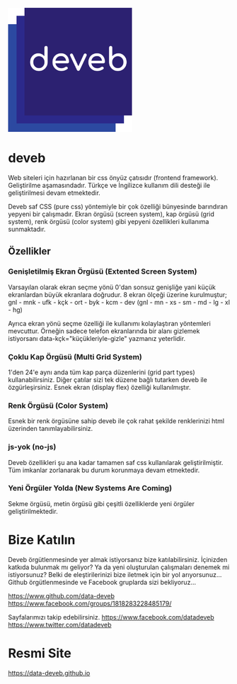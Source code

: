 <p data-gnl="ortada">
  <a href="https://data-deveb.github.io/" target="_blank">
    <img width="280" src="/assets/img/deveb_katmerli.png" alt="imge">
  </a>
</p>

# deveb
Web siteleri için hazırlanan bir css önyüz çatısıdır (frontend framework). Geliştirilme aşamasındadır. Türkçe ve İngilizce kullanım dili desteği ile geliştirilmesi devam etmektedir.

Deveb saf CSS (pure css) yöntemiyle bir çok özelliği bünyesinde barındıran yepyeni bir çalışmadır. Ekran örgüsü (screen system), kap örgüsü (grid system), renk örgüsü (color system) gibi yepyeni özellikleri kullanıma sunmaktadır.

## Özellikler

### Genişletilmiş Ekran Örgüsü (Extented Screen System)
Varsayılan olarak ekran seçme yönü 0'dan sonsuz genişliğe yani küçük ekranlardan büyük ekranlara doğrudur. 8 ekran ölçeği üzerine kurulmuştur; gnl - mnk - ufk - kçk - ort - byk - kcm - dev (gnl - mn - xs - sm - md - lg - xl - hg)

Ayrıca ekran yönü seçme özelliği ile kullanımı kolaylaştıran yöntemleri mevcuttur. Örneğin sadece telefon ekranlarında bir alanı gizlemek istiyorsanı data-kçk="küçükleriyle-gizle" yazmanız yeterlidir.

### Çoklu Kap Örgüsü (Multi Grid System)
1'den 24'e aynı anda tüm kap parça düzenlerini (grid part types) kullanabilirsiniz. Diğer çatılar sizi tek düzene bağlı tutarken deveb ile özgürleşirsiniz. Esnek ekran (display flex) özelliği kullanılmıştır.

### Renk Örgüsü (Color System)
Esnek bir renk örgüsüne sahip deveb ile çok rahat şekilde renklerinizi html üzerinden tanımlayabilirsiniz.

### js-yok (no-js)
Deveb özellikleri şu ana kadar tamamen saf css kullanılarak geliştirilmiştir. Tüm imkanlar zorlanarak bu durum korunmaya devam etmektedir.

### Yeni Örgüler Yolda (New Systems Are Coming)
Sekme örgüsü, metin örgüsü gibi çeşitli özelliklerde yeni örgüler geliştirilmektedir.

# Bize Katılın
Deveb örgütlenmesinde yer almak istiyorsanız bize katılabilirsiniz. İçinizden katkıda bulunmak mı geliyor? Ya da yeni oluşturulan çalışmaları denemek mi istiyorsunuz? Belki de eleştirilerinizi bize iletmek için bir yol arıyorsunuz... Github örgütlenmesinde ve Facebook gruplarda sizi bekliyoruz...

https://www.github.com/data-deveb
https://www.facebook.com/groups/1818283228485179/

Sayfalarımızı takip edebilirsiniz.
https://www.facebook.com/datadeveb
https://www.twitter.com/datadeveb

# Resmi Site
https://data-deveb.github.io
